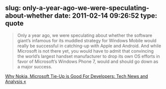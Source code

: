 slug: only-a-year-ago-we-were-speculating-about-whether
date: 2011-02-14 09:26:52
type: quote
---

> Only a year ago, we were speculating about whether the software giant’s infamous for its muddled strategy for Windows Mobile would really be successful in catching-up with Apple and Android. And while Microsoft is not there yet, you would have to admit that convincing the world’s largest handset manufacturer to drop its own OS efforts in favor of Microsoft’s Windows Phone 7, would and should go down as a major success.

[Why Nokia, Microsoft Tie-Up is Good For Developers: Tech News and Analysis «](http://gigaom.com/2011/02/13/why-nokia-microsoft-tie-up-is-good-for-developers/)
